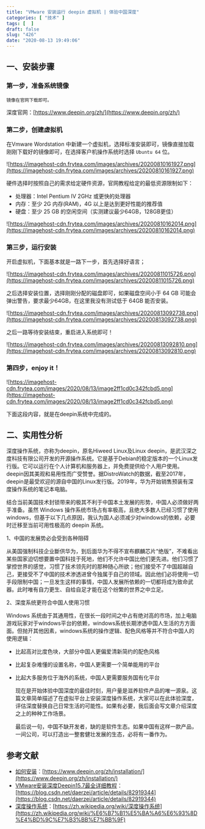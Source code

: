```yaml
---
title: "VMware 安装运行 deepin 虚拟机 | 体验中国深度"
categories: [ "技术" ]
tags: [  ]
draft: false
slug: "426"
date: "2020-08-13 19:49:06"
---
```


## 一、安装步骤

### 第一步，准备系统镜像

    镜像在官网下载即可。

深度官网：[https://www.deepin.org/zh/](https://www.deepin.org/zh/)

### 第二步，创建虚拟机

在Vmware Wordstation 中新建一个虚拟机，选择标准安装即可，镜像直接加载刚刚下载好的镜像即可，在选择客户机操作系统时选择 `Ubuntu 64` 位。

![https://imagehost-cdn.frytea.com/images/archives/20200810161927.png](https://imagehost-cdn.frytea.com/images/archives/20200810161927.png)

硬件选择时按照自己的需求给定硬件资源，官网教程给定的最低资源限制如下：

- 处理器：Intel Pentium IV 2GHz 或更快的处理器
- 内存：至少 2G 内存(RAM)，4G 以上是达到更好性能的推荐值
- 硬盘：至少 25 GB 的空闲空间（实测建议最少64GB，128GB更佳）

![https://imagehost-cdn.frytea.com/images/archives/20200810162014.png](https://imagehost-cdn.frytea.com/images/archives/20200810162014.png)

### 第三步，运行安装

开启虚拟机，下面基本就是一路下一步，首先选择好语言；

![https://imagehost-cdn.frytea.com/images/archives/20200811015726.png](https://imagehost-cdn.frytea.com/images/archives/20200811015726.png)

之后选择安装位置，选择刚刚分配的磁盘即可，如果磁盘空间小于 64 GB 可能会弹出警告，要求最少64GB，在这里我没有测试低于 64GB 能否安装。

![https://imagehost-cdn.frytea.com/images/archives/20200813092738.png](https://imagehost-cdn.frytea.com/images/archives/20200813092738.png)

之后一路等待安装结束，重启进入系统即可！

![https://imagehost-cdn.frytea.com/images/archives/20200813092810.png](https://imagehost-cdn.frytea.com/images/archives/20200813092810.png)

### 第四步，enjoy it！

![https://imagehost-cdn.frytea.com/images/2020/08/13/image2ff1cd0c342fcbd5.png](https://imagehost-cdn.frytea.com/images/2020/08/13/image2ff1cd0c342fcbd5.png)

下面这段内容，就是在deepin系统中完成的。

## 二、实用性分析

深度操作系统，亦称为deepin，原名Hiweed Linux及Linux deepin，是武汉深之度科技有限公司开发的开源操作系统。它是基于Debian的稳定版本的一个Linux发行版。它可以运行在个人计算机和服务器上，并免费提供给个人用户使用。deepin因其美观和易用性而广受赞誉。据DistroWatch的数据，截至2017年，deepin是最受欢迎的源自中国的Linux发行版。2019年，华为开始销售预装有深度操作系统的笔记本电脑。

结合当前美国技术封锁带来的极其不利于中国本土发展的形势，中国人必须做好两手准备。虽然 Windows 操作系统市场占有率极高，且绝大多数人已经习惯了使用windows，但基于以下几点原因，我认为国人必须减少对windows的依赖，必要时迁移至当前可用性极高的 deepin 系统。

1、中国的发展势必会受到各种阻碍

从美国强制科技企业斷供华为，到后面华为不得不宣布麒麟芯片“绝版”，不难看出某些国家迫切想要置中国科技于死地，他们不允许中国比他们更先进。他们习惯了掌控世界的感觉，习惯了技术领先时的那种随心所欲；他们接受不了中国超越自己，更接受不了中国的技术渗透进曾今独属于自己的领域。因此他们必将使用一切手段限制中国；一旦发生这样的事情，中国人发展所依赖的一切都将成为致命武器。此时唯有自力更生、自给自足才能在这个纷繁的世界之中立足。

2、深度系统更符合中国人使用习惯

Windows 系统由于其通用性，在很长一段时间之中占有绝对高的市场，加上电脑游戏玩家对于windows平台的依赖，windows系统长期渗透中国人生活的方方面面。但抛开其他因素，windows系统的操作逻辑、配色风格等并不符合中国人的使用逻辑：

- 比起高对比度色块，大部分中国人更偏爱清新简约的配色风格
- 比起复杂难懂的设置名称，中国人更需要一个简单能用的平台
- 比起大多服务位于海外的系统，中国人更需要服务国有化平台

  现在是开始体验中国深度的最佳时刻，用户量是滋养软件产品的唯一源泉。这篇文章简单描述了在虚拟平台上安装深度操作系统，大家可以在此体验深度，评估深度替换自己日常生活的可能性。如果有必要，我后面会写文章介绍深度之上的种种工作场景。

  最后说一句，中国不缺开发者，缺的是软件生态。如果中国有这样一款产品，一间公司，可以打造出一整套健壮发展的生态，必将有一番作为。

## 参考文献

- [如何安装](https://www.deepin.org/zh/installation/)：[https://www.deepin.org/zh/installation/](https://www.deepin.org/zh/installation/)
- [VMware安装深度Deepin15.7最全详细教程](https://blog.csdn.net/daerzei/article/details/82919344)：[https://blog.csdn.net/daerzei/article/details/82919344](https://blog.csdn.net/daerzei/article/details/82919344)
- [深度操作系统](https://zh.wikipedia.org/wiki/%E6%B7%B1%E5%BA%A6%E6%93%8D%E4%BD%9C%E7%B3%BB%E7%BB%9F)：[https://zh.wikipedia.org/wiki/深度操作系统](https://zh.wikipedia.org/wiki/%E6%B7%B1%E5%BA%A6%E6%93%8D%E4%BD%9C%E7%B3%BB%E7%BB%9F)